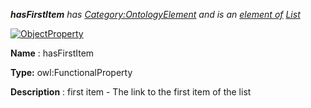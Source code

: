 ___hasFirstItem__ 
 has
 [Category:OntologyElement](../../Category/OntologyElement "Category:OntologyElement") 
 and is an
 [element of](../../Property/ElementOf "Property:ElementOf") 
[List](../../Submissions/List "Submissions:List")_




  





[![ObjectProperty](../../images/thumb/c/c3/ObjectProperty.gif/45px-ObjectProperty.gif)](../../Image/ObjectProperty.gif "ObjectProperty")


__Name__ 
 : hasFirstItem
 



__Type:__ 
 owl:FunctionalProperty
 



__Description__ 
 : first item - The link to the first item of the list